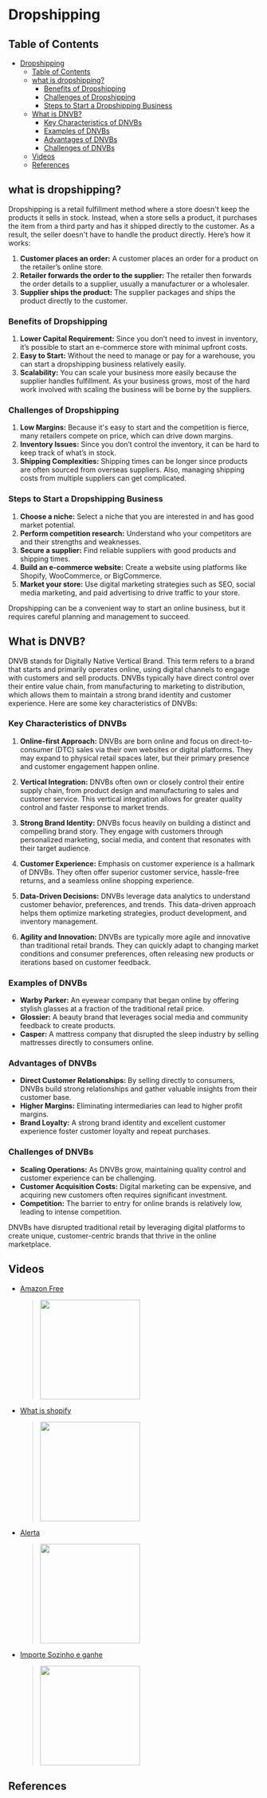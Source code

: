 # Dropshipping

## Table of Contents
- [Dropshipping](#dropshipping)
	- [Table of Contents](#table-of-contents)
	- [what is dropshipping?](#what-is-dropshipping)
		- [Benefits of Dropshipping](#benefits-of-dropshipping)
		- [Challenges of Dropshipping](#challenges-of-dropshipping)
		- [Steps to Start a Dropshipping Business](#steps-to-start-a-dropshipping-business)
	- [What is DNVB?](#what-is-dnvb)
		- [Key Characteristics of DNVBs](#key-characteristics-of-dnvbs)
		- [Examples of DNVBs](#examples-of-dnvbs)
		- [Advantages of DNVBs](#advantages-of-dnvbs)
		- [Challenges of DNVBs](#challenges-of-dnvbs)
	- [Videos](#videos)
	- [References](#references)

## what is dropshipping?

Dropshipping is a retail fulfillment method where a store doesn't keep the products it sells in stock. Instead, when a store sells a product, it purchases the item from a third party and has it shipped directly to the customer. As a result, the seller doesn't have to handle the product directly. Here’s how it works:

1. **Customer places an order:** A customer places an order for a product on the retailer’s online store.
2. **Retailer forwards the order to the supplier:** The retailer then forwards the order details to a supplier, usually a manufacturer or a wholesaler.
3. **Supplier ships the product:** The supplier packages and ships the product directly to the customer.

### Benefits of Dropshipping

1. **Lower Capital Requirement:** Since you don’t need to invest in inventory, it’s possible to start an e-commerce store with minimal upfront costs.
2. **Easy to Start:** Without the need to manage or pay for a warehouse, you can start a dropshipping business relatively easily.
3. **Scalability:** You can scale your business more easily because the supplier handles fulfillment. As your business grows, most of the hard work involved with scaling the business will be borne by the suppliers.

### Challenges of Dropshipping

1. **Low Margins:** Because it's easy to start and the competition is fierce, many retailers compete on price, which can drive down margins.
2. **Inventory Issues:** Since you don’t control the inventory, it can be hard to keep track of what’s in stock.
3. **Shipping Complexities:** Shipping times can be longer since products are often sourced from overseas suppliers. Also, managing shipping costs from multiple suppliers can get complicated.

### Steps to Start a Dropshipping Business

1. **Choose a niche:** Select a niche that you are interested in and has good market potential.
2. **Perform competition research:** Understand who your competitors are and their strengths and weaknesses.
3. **Secure a supplier:** Find reliable suppliers with good products and shipping times.
4. **Build an e-commerce website:** Create a website using platforms like Shopify, WooCommerce, or BigCommerce.
5. **Market your store:** Use digital marketing strategies such as SEO, social media marketing, and paid advertising to drive traffic to your store.

Dropshipping can be a convenient way to start an online business, but it requires careful planning and management to succeed.

## What is DNVB?

DNVB stands for Digitally Native Vertical Brand. This term refers to a brand that starts and primarily operates online, using digital channels to engage with customers and sell products. DNVBs typically have direct control over their entire value chain, from manufacturing to marketing to distribution, which allows them to maintain a strong brand identity and customer experience. Here are some key characteristics of DNVBs:

### Key Characteristics of DNVBs

1. **Online-first Approach:** DNVBs are born online and focus on direct-to-consumer (DTC) sales via their own websites or digital platforms. They may expand to physical retail spaces later, but their primary presence and customer engagement happen online.
   
2. **Vertical Integration:** DNVBs often own or closely control their entire supply chain, from product design and manufacturing to sales and customer service. This vertical integration allows for greater quality control and faster response to market trends.
   
3. **Strong Brand Identity:** DNVBs focus heavily on building a distinct and compelling brand story. They engage with customers through personalized marketing, social media, and content that resonates with their target audience.
   
4. **Customer Experience:** Emphasis on customer experience is a hallmark of DNVBs. They often offer superior customer service, hassle-free returns, and a seamless online shopping experience.
   
5. **Data-Driven Decisions:** DNVBs leverage data analytics to understand customer behavior, preferences, and trends. This data-driven approach helps them optimize marketing strategies, product development, and inventory management.
   
6. **Agility and Innovation:** DNVBs are typically more agile and innovative than traditional retail brands. They can quickly adapt to changing market conditions and consumer preferences, often releasing new products or iterations based on customer feedback.

### Examples of DNVBs

- **Warby Parker:** An eyewear company that began online by offering stylish glasses at a fraction of the traditional retail price.
- **Glossier:** A beauty brand that leverages social media and community feedback to create products.
- **Casper:** A mattress company that disrupted the sleep industry by selling mattresses directly to consumers online.

### Advantages of DNVBs

- **Direct Customer Relationships:** By selling directly to consumers, DNVBs build strong relationships and gather valuable insights from their customer base.
- **Higher Margins:** Eliminating intermediaries can lead to higher profit margins.
- **Brand Loyalty:** A strong brand identity and excellent customer experience foster customer loyalty and repeat purchases.

### Challenges of DNVBs

- **Scaling Operations:** As DNVBs grow, maintaining quality control and customer experience can be challenging.
- **Customer Acquisition Costs:** Digital marketing can be expensive, and acquiring new customers often requires significant investment.
- **Competition:** The barrier to entry for online brands is relatively low, leading to intense competition.

DNVBs have disrupted traditional retail by leveraging digital platforms to create unique, customer-centric brands that thrive in the online marketplace.

## Videos
 * [Amazon Free](https://www.youtube.com/watch?v=GgI2EqJAAYg)
	> [<img src="https://img.youtube.com/vi/GgI2EqJAAYg/0.jpg" width="200">](https://www.youtube.com/watch?v=GgI2EqJAAYg "Aula Completa 47K views 32 minutes, 54 seconds")
 * [What is shopify](https://www.youtube.com/watch?v=tqqg1Bv5Ikg)
	> [<img src="https://img.youtube.com/vi/tqqg1Bv5Ikg/0.jpg" width="200">](https://www.youtube.com/watch?v=tqqg1Bv5Ikg "Aula Completa 47K views 32 minutes, 54 seconds")
 * [Alerta](https://www.youtube.com/watch?v=ScODJGfTGgw)
	> [<img src="https://img.youtube.com/vi/ScODJGfTGgw/0.jpg" width="200">](https://www.youtube.com/watch?v=ScODJGfTGgw "Aula Completa 47K views 32 minutes, 54 seconds")
 * [Importe Sozinho e ganhe](https://www.youtube.com/watch?v=S7QUcdcIGlk)
	> [<img src="https://img.youtube.com/vi/S7QUcdcIGlk/0.jpg" width="200">](https://www.youtube.com/watch?v=S7QUcdcIGlk "Aula Completa 47K views 32 minutes, 54 seconds")



## References
